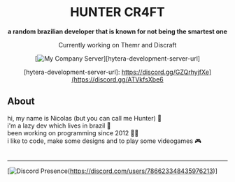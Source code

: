 <p align="center">
    
  </a>
</p>

<h1 align="center">HUNTER CR4FT</h1>

<div align="center">

**a random brazilian developer that is known for not being the smartest one**

Currently working on Themr and Discraft
   

[![My Company Server][hytera-development-server]][hytera-development-server-url]

[hytera-development-server]: https://img.shields.io/discord/773352845738115102?color=5865F2&logo=discord&logoColor=white
[hytera-development-server-url]: https://discord.gg/GZQrhyjfXe](https://discord.gg/ATVkfsXbe6
    
</div>

## About
hi, my name is Nicolas (but you can call me Hunter) 👋 <br>
i'm a lazy dev which lives in brazil 💬 <br>
been working on programming since 2012 👨‍💻 <br>
i like to code, make some designs and to play some videogames 🎮 <br>
<br>

<hr>

   [![Discord Presence](https://lanyard.cnrad.dev/api/786623348435976213)(https://discord.com/users/786623348435976213)]




